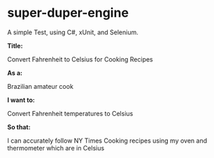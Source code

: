 # super-duper-engine
A simple Test, using C#, xUnit, and Selenium.


**Title:**

Convert Fahrenheit to Celsius for Cooking Recipes

**As a:**

Brazilian amateur cook

**I want to:**

Convert Fahrenheit temperatures to Celsius

**So that:**

I can accurately follow NY Times Cooking recipes using my oven and thermometer which are in Celsius
